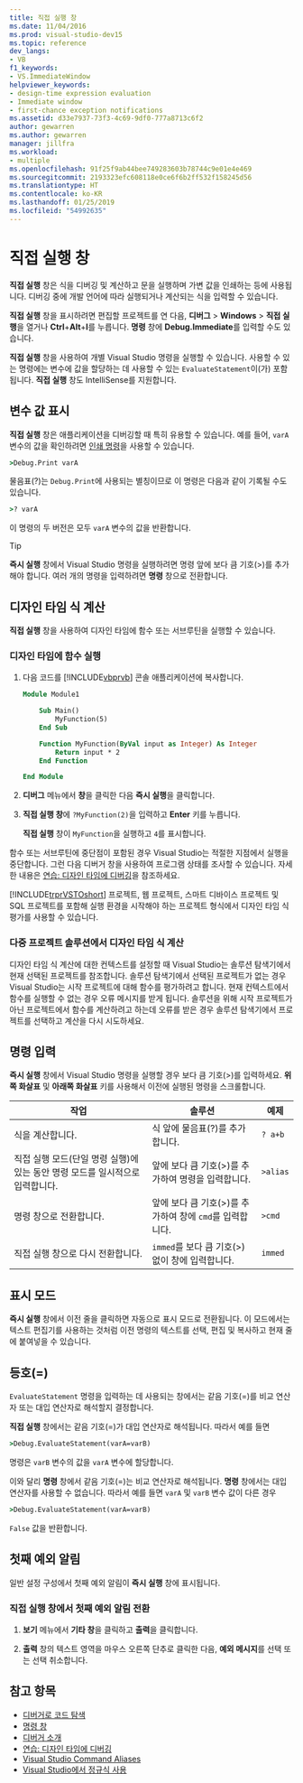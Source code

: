 ```yaml
---
title: 직접 실행 창
ms.date: 11/04/2016
ms.prod: visual-studio-dev15
ms.topic: reference
dev_langs:
- VB
f1_keywords:
- VS.ImmediateWindow
helpviewer_keywords:
- design-time expression evaluation
- Immediate window
- first-chance exception notifications
ms.assetid: d33e7937-73f3-4c69-9df0-777a8713c6f2
author: gewarren
ms.author: gewarren
manager: jillfra
ms.workload:
- multiple
ms.openlocfilehash: 91f25f9ab44bee749283603b78744c9e01e4e469
ms.sourcegitcommit: 2193323efc608118e0ce6f6b2ff532f158245d56
ms.translationtype: HT
ms.contentlocale: ko-KR
ms.lasthandoff: 01/25/2019
ms.locfileid: "54992635"
---
```

# <a name="immediate-window"></a>직접 실행 창

**직접 실행** 창은 식을 디버깅 및 계산하고 문을 실행하며 가변 값을 인쇄하는 등에 사용됩니다. 디버깅 중에 개발 언어에 따라 실행되거나 계산되는 식을 입력할 수 있습니다.

**직접 실행** 창을 표시하려면 편집할 프로젝트를 연 다음, **디버그** > **Windows** > **직접 실행**을 열거나 **Ctrl**+**Alt**+**I**를 누릅니다. **명령** 창에 **Debug.Immediate**를 입력할 수도 있습니다.

**직접 실행** 창을 사용하여 개별 Visual Studio 명령을 실행할 수 있습니다. 사용할 수 있는 명령에는 변수에 값을 할당하는 데 사용할 수 있는 `EvaluateStatement`이(가) 포함됩니다. **직접 실행** 창도 IntelliSense를 지원합니다.

## <a name="display-the-values-of-variables"></a>변수 값 표시

**직접 실행** 창은 애플리케이션을 디버깅할 때 특히 유용할 수 있습니다. 예를 들어, `varA` 변수의 값을 확인하려면 [인쇄 명령](../../ide/reference/print-command.md)을 사용할 수 있습니다.

```cmd
>Debug.Print varA
```

물음표(?)는 `Debug.Print`에 사용되는 별칭이므로 이 명령은 다음과 같이 기록될 수도 있습니다.

```cmd
>? varA
```

이 명령의 두 버전은 모두 `varA` 변수의 값을 반환합니다.

> [!TIP]
> **즉시 실행** 창에서 Visual Studio 명령을 실행하려면 명령 앞에 보다 큼 기호(>)를 추가해야 합니다. 여러 개의 명령을 입력하려면 **명령** 창으로 전환합니다.

## <a name="design-time-expression-evaluation"></a>디자인 타임 식 계산

**직접 실행** 창을 사용하여 디자인 타임에 함수 또는 서브루틴을 실행할 수 있습니다.

### <a name="execute-a-function-at-design-time"></a>디자인 타임에 함수 실행

1. 다음 코드를 [!INCLUDE[vbprvb](../../code-quality/includes/vbprvb_md.md)] 콘솔 애플리케이션에 복사합니다.

   ```vb
   Module Module1

       Sub Main()
           MyFunction(5)
       End Sub

       Function MyFunction(ByVal input as Integer) As Integer
           Return input * 2
       End Function

   End Module
   ```

2. **디버그** 메뉴에서 **창**을 클릭한 다음 **즉시 실행**을 클릭합니다.

3. **직접 실행 창**에 `?MyFunction(2)`을 입력하고 **Enter** 키를 누릅니다.

    **직접 실행** 창이 `MyFunction`을 실행하고 `4`를 표시합니다.

함수 또는 서브루틴에 중단점이 포함된 경우 Visual Studio는 적절한 지점에서 실행을 중단합니다. 그런 다음 디버거 창을 사용하여 프로그램 상태를 조사할 수 있습니다. 자세한 내용은 [연습: 디자인 타임에 디버깅](../../debugger/walkthrough-debugging-at-design-time.md)을 참조하세요.

[!INCLUDE[trprVSTOshort](../../ide/reference/includes/trprvstoshort_md.md)] 프로젝트, 웹 프로젝트, 스마트 디바이스 프로젝트 및 SQL 프로젝트를 포함해 실행 환경을 시작해야 하는 프로젝트 형식에서 디자인 타임 식 평가를 사용할 수 있습니다.

### <a name="design-time-expression-evaluation-in-multi-project-solutions"></a>다중 프로젝트 솔루션에서 디자인 타임 식 계산

디자인 타임 식 계산에 대한 컨텍스트를 설정할 때 Visual Studio는 솔루션 탐색기에서 현재 선택된 프로젝트를 참조합니다. 솔루션 탐색기에서 선택된 프로젝트가 없는 경우 Visual Studio는 시작 프로젝트에 대해 함수를 평가하려고 합니다. 현재 컨텍스트에서 함수를 실행할 수 없는 경우 오류 메시지를 받게 됩니다. 솔루션을 위해 시작 프로젝트가 아닌 프로젝트에서 함수를 계산하려고 하는데 오류를 받은 경우 솔루션 탐색기에서 프로젝트를 선택하고 계산을 다시 시도하세요.

## <a name="enter-commands"></a>명령 입력

**즉시 실행** 창에서 Visual Studio 명령을 실행할 경우 보다 큼 기호(>)를 입력하세요. **위쪽 화살표** 및 **아래쪽 화살표** 키를 사용해서 이전에 실행된 명령을 스크롤합니다.

|작업|솔루션|예제|
|----------|--------------|-------------|
|식을 계산합니다.|식 앞에 물음표(?)를 추가합니다.|`? a+b`|
|직접 실행 모드(단일 명령 실행)에 있는 동안 명령 모드를 일시적으로 입력합니다.|앞에 보다 큼 기호(>)를 추가하여 명령을 입력합니다.|`>alias`|
|명령 창으로 전환합니다.|앞에 보다 큼 기호(>)를 추가하여 창에 `cmd`를 입력합니다.|`>cmd`|
|직접 실행 창으로 다시 전환합니다.|`immed`를 보다 큼 기호(>) 없이 창에 입력합니다.|`immed`|

## <a name="mark-mode"></a>표시 모드

**즉시 실행** 창에서 이전 줄을 클릭하면 자동으로 표시 모드로 전환됩니다. 이 모드에서는 텍스트 편집기를 사용하는 것처럼 이전 명령의 텍스트를 선택, 편집 및 복사하고 현재 줄에 붙여넣을 수 있습니다.

## <a name="the-equals-sign"></a>등호(=)

`EvaluateStatement` 명령을 입력하는 데 사용되는 창에서는 같음 기호(=)를 비교 연산자 또는 대입 연산자로 해석할지 결정합니다.

**직접 실행** 창에서는 같음 기호(=)가 대입 연산자로 해석됩니다. 따라서 예를 들면

```cmd
>Debug.EvaluateStatement(varA=varB)
```

명령은 `varB` 변수의 값을 `varA` 변수에 할당합니다.

이와 달리 **명령** 창에서 같음 기호(=)는 비교 연산자로 해석됩니다. **명령** 창에서는 대입 연산자를 사용할 수 없습니다. 따라서 예를 들면 `varA` 및 `varB` 변수 값이 다른 경우

```cmd
>Debug.EvaluateStatement(varA=varB)
```

`False` 값을 반환합니다.

## <a name="first-chance-exception-notifications"></a>첫째 예외 알림

일반 설정 구성에서 첫째 예외 알림이 **즉시 실행** 창에 표시됩니다.

### <a name="toggle-first-chance-exception-notifications-in-the-immediate-window"></a>직접 실행 창에서 첫째 예외 알림 전환

1. **보기** 메뉴에서 **기타 창**을 클릭하고 **출력**을 클릭합니다.

2. **출력** 창의 텍스트 영역을 마우스 오른쪽 단추로 클릭한 다음, **예외 메시지**를 선택 또는 선택 취소합니다.

## <a name="see-also"></a>참고 항목

- [디버거로 코드 탐색](../../debugger/navigating-through-code-with-the-debugger.md)
- [명령 창](../../ide/reference/command-window.md)
- [디버거 소개](../../debugger/debugger-feature-tour.md)
- [연습: 디자인 타임에 디버깅](../../debugger/walkthrough-debugging-at-design-time.md)
- [Visual Studio Command Aliases](../../ide/reference/visual-studio-command-aliases.md)
- [Visual Studio에서 정규식 사용](../../ide/using-regular-expressions-in-visual-studio.md)
